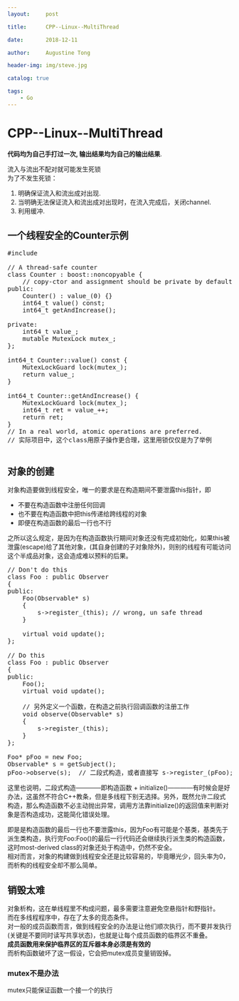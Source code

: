 ```yaml
---
layout:     post

title:      CPP--Linux--MultiThread

date:       2018-12-11

author:     Augustine Tong

header-img: img/steve.jpg

catalog: true

tags:
    - Go
---
```


# CPP--Linux--MultiThread
**代码均为自己手打过一次, 输出结果均为自己的输出结果**.  

流入与流出不配对就可能发生死锁  
为了不发生死锁：  
1. 明确保证流入和流出成对出现.  
2. 当明确无法保证流入和流出成对出现时，在流入完成后，关闭channel.  
3. 利用缓冲.  

## 一个线程安全的Counter示例
<pre>
#include <cstdint>

// A thread-safe counter
class Counter : boost::noncopyable {
    // copy-ctor and assignment should be private by default for a class.
public:
    Counter() : value_(0) {}
    int64_t value() const;
    int64_t getAndIncrease();

private:
    int64_t value_;
    mutable MutexLock mutex_;
};

int64_t Counter::value() const {
    MutexLockGuard lock(mutex_);
    return value_;
}

int64_t Counter::getAndIncrease() {
    MutexLockGuard lock(mutex_);
    int64_t ret = value_++;
    return ret;
}
// In a real world, atomic operations are preferred.
// 实际项目中，这个class用原子操作更合理，这里用锁仅仅是为了举例

</pre>

## 对象的创建
对象构造要做到线程安全，唯一的要求是在构造期间不要泄露this指针，即    
- 不要在构造函数中注册任何回调  
- 也不要在构造函数中把this传递给跨线程的对象  
- 即便在构造函数的最后一行也不行  

之所以这么规定，是因为在构造函数执行期间对象还没有完成初始化，如果this被泄露(escape)给了其他对象，(其自身创建的子对象除外)，则别的线程有可能访问这个半成品对象，这会造成难以预料的后果。  

<pre>
// Don't do this
class Foo : public Observer
{
public:
    Foo(Observable* s)
    {
        s->register_(this); // wrong, un safe thread
    }

    virtual void update();
};

// Do this
class Foo : public Observer
{
public:
    Foo();
    virtual void update();

    // 另外定义一个函数，在构造之前执行回调函数的注册工作
    void observe(Observable* s)
    {
        s->register_(this);
    }
};

Foo* pFoo = new Foo;
Observable* s = getSubject();
pFoo->observe(s);  // 二段式构造，或者直接写 s->register_(pFoo);
</pre>

这里也说明，二段式构造————即构造函数 + initialize()————有时候会是好办法，这虽然不符合C++教条，但是多线程下别无选择。另外，既然允许二段式构造，那么构造函数不必主动抛出异常，调用方法靠initialize()的返回值来判断对象是否构造成功，这能简化错误处理。   

即是是构造函数的最后一行也不要泄露this，因为Foo有可能是个基类，基类先于派生类构造，执行完Foo:Foo()的最后一行代码还会继续执行派生类的构造函数，这时most-derived class的对象还处于构造中，仍然不安全。  
相对而言，对象的构建做到线程安全还是比较容易的，毕竟曝光少，回头率为0，而析构的线程安全却不那么简单。

## 销毁太难
对象析构，这在单线程里不构成问题，最多需要注意避免空悬指针和野指针。  
而在多线程程序中，存在了太多的竞态条件。  
对一般的成员函数而言，做到线程安全的办法是让他们顺次执行，而不要并发执行(关键是不要同时读写共享状态)，也就是让每个成员函数的临界区不重叠。  
**成员函数用来保护临界区的互斥器本身必须是有效的**   
而析构函数破坏了这一假设，它会把mutex成员变量销毁掉。  

### mutex不是办法
mutex只能保证函数一个接一个的执行













